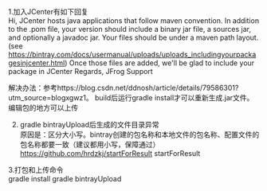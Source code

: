 
1.加入JCenter有如下回复  
Hi, JCenter hosts java applications that follow maven convention. In addition to the .pom file, your version should include a binary jar file, a sources jar, and optionally a javadoc jar. Your files should be under a maven path layout. (see https://bintray.com/docs/usermanual/uploads/uploads_includingyourpackagesinjcenter.html) Once those files are added, we'll be glad to include your package in JCenter Regards, JFrog Support

解决办法：参考https://blog.csdn.net/ddnosh/article/details/79586301?utm_source=blogxgwz1。
build后运行gradle install才可以重新生成.jar文件。编辑包的地方可以上传

2. gradle bintrayUpload后生成的文件目录异常    
原因是：区分大小写。bintray创建的包名称和本地文件的包名称、配置文件的包名称都要一致（建议都用小写，保障通过）
https://github.com/hrdzkj/startForResult
	startForResult

3.打包和上传命令  
gradle install
gradle bintrayUpload
